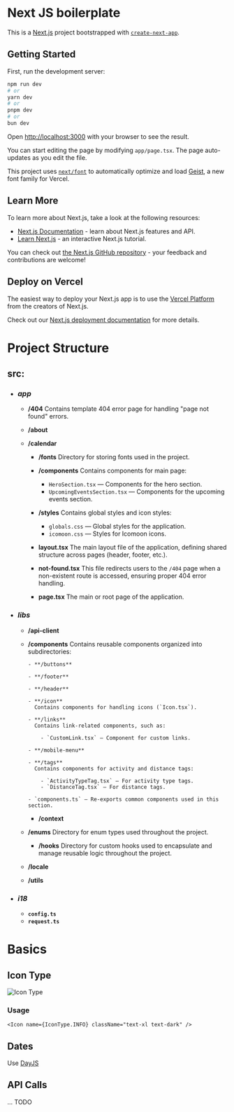 # Next JS boilerplate

This is a [Next.js](https://nextjs.org) project bootstrapped with [
`create-next-app`](https://nextjs.org/docs/app/api-reference/cli/create-next-app).

## Getting Started

First, run the development server:

```bash
npm run dev
# or
yarn dev
# or
pnpm dev
# or
bun dev
```

Open [http://localhost:3000](http://localhost:3000) with your browser to see the result.

You can start editing the page by modifying `app/page.tsx`. The page auto-updates as you edit the file.

This project uses [`next/font`](https://nextjs.org/docs/app/building-your-application/optimizing/fonts) to automatically
optimize and load [Geist](https://vercel.com/font), a new font family for Vercel.

## Learn More

To learn more about Next.js, take a look at the following resources:

- [Next.js Documentation](https://nextjs.org/docs) - learn about Next.js features and API.
- [Learn Next.js](https://nextjs.org/learn) - an interactive Next.js tutorial.

You can check out [the Next.js GitHub repository](https://github.com/vercel/next.js) - your feedback and contributions
are welcome!

## Deploy on Vercel

The easiest way to deploy your Next.js app is to use
the [Vercel Platform](https://vercel.com/new?utm_medium=default-template&filter=next.js&utm_source=create-next-app&utm_campaign=create-next-app-readme)
from the creators of Next.js.

Check out our [Next.js deployment documentation](https://nextjs.org/docs/app/building-your-application/deploying) for
more details.

# Project Structure

## src:

- ### **_app_**

    - **/404**
      Contains template 404 error page for handling "page not found" errors.

    - **/about**
    - **/calendar**

        - **/fonts**
          Directory for storing fonts used in the project.

        - **/components**
          Contains components for main page:

            - `HeroSection.tsx` — Components for the hero section.
            - `UpcomingEventsSection.tsx` — Components for the upcoming events section.

        - **/styles**
          Contains global styles and icon styles:

            - `globals.css` — Global styles for the application.
            - `icomoon.css` — Styles for Icomoon icons.

        - **layout.tsx**
          The main layout file of the application, defining shared structure across pages (header, footer, etc.).

        - **not-found.tsx**
          This file redirects users to the `/404` page when a non-existent route is accessed, ensuring proper 404 error
          handling.

        - **page.tsx**
          The main or root page of the application.

- ### **_libs_**

    - **/api-client**

  - **/components**
      Contains reusable components organized into subdirectories:

        - **/buttons**

        - **/footer**

        - **/header**

        - **/icon**
          Contains components for handling icons (`Icon.tsx`).

        - **/links**
          Contains link-related components, such as:

            - `CustomLink.tsx` — Component for custom links.

        - **/mobile-menu**

        - **/tags**
          Contains components for activity and distance tags:

            - `ActivityTypeTag.tsx` — For activity type tags.
            - `DistanceTag.tsx` — For distance tags.

        - `components.ts` — Re-exports common components used in this section.

    - **/context**
  - **/enums**
      Directory for enum types used throughout the project.
    - **/hooks**
      Directory for custom hooks used to encapsulate and manage reusable logic throughout the project.
  - **/locale**
  - **/utils**

- ### **_i18_**
  - **`config.ts`**
  - **`request.ts`**

# Basics

## Icon Type

![Icon Type](https://firebasestorage.googleapis.com/v0/b/dasboard-bb88c.appspot.com/o/icon-type.webp?alt=media&token=4e310b68-2b02-4773-bf7d-d7bde0fc7bbb)

### Usage

```tsx
<Icon name={IconType.INFO} className="text-xl text-dark" />
```

## Dates

Use [DayJS](https://day.js.org/)

## API Calls

... TODO
